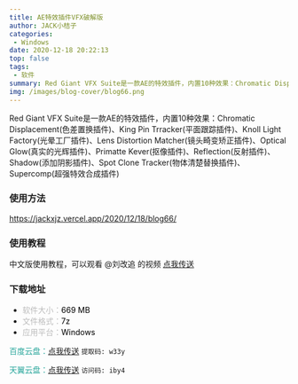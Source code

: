 ```yaml
---
title: AE特效插件VFX破解版
author: JACK小桔子
categories: 
 - Windows
date: 2020-12-18 20:22:13
top: false
tags: 
 - 软件
summary: Red Giant VFX Suite是一款AE的特效插件，内置10种效果：Chromatic Displacement、King Pin Trracker、Knoll Light Factory、Lens Distortion Matcher、Optical Glow、Primatte Kever 6、Reflection、Shadow、Spot Clone Tracker、Supercomp
img: /images/blog-cover/blog66.png
---
```

Red Giant VFX Suite是一款AE的特效插件，内置10种效果：Chromatic Displacement(色差置换插件)、King Pin Trracker(平面跟踪插件)、Knoll Light Factory(光晕工厂插件)、Lens Distortion Matcher(镜头畸变矫正插件)、Optical Glow(真实的光辉插件)、Primatte Kever(抠像插件)、Reflection(反射插件)、Shadow(添加阴影插件)、Spot Clone Tracker(物体清楚替换插件)、Supercomp(超强特效合成插件)

### 使用方法
<https://jackxjz.vercel.app/2020/12/18/blog66/>

### 使用教程
中文版使用教程，可以观看 @刘改追 的视频
[点我传送](https://www.bilibili.com/video/BV1gZ4y1L7UM)

### 下载地址
* <font color = #bcbcbc>软件大小：</font><font color = #000000>669 MB</font>
* <font color = #bcbcbc>文件格式：</font><font color = #000000>7z</font>
* <font color = #bcbcbc>应用平台：</font><font color = #000000>Windows</font>

<font color = #26a59a>百度云盘：</font>[点我传送](https://pan.baidu.com/s/1sqnXGChdnbbVA2EdBXOUyg)  `提取码: w33y`

<font color = #26a59a>天翼云盘：</font>[点我传送](https://cloud.189.cn/t/eAJneqyQ3eie)  `访问码: iby4`